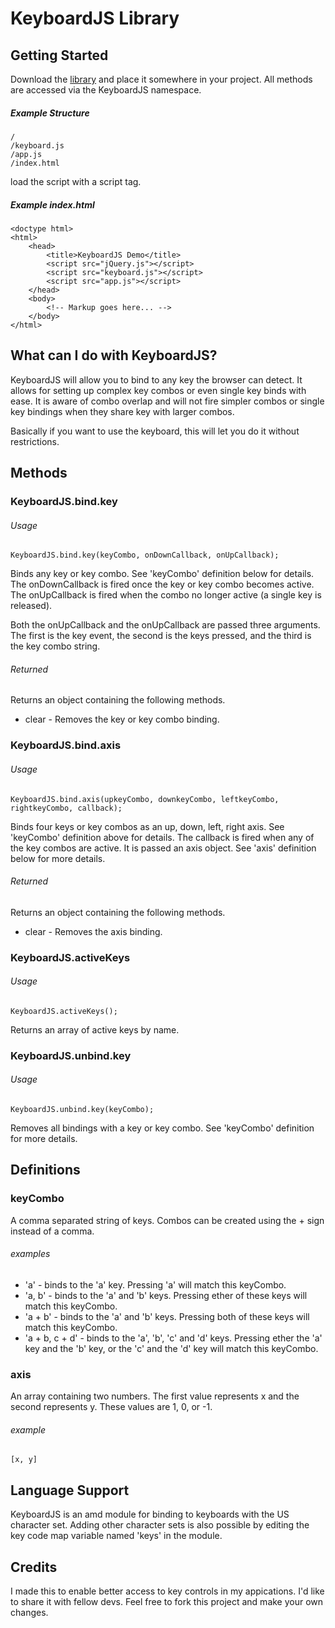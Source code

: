 KeyboardJS Library
==================

Getting Started
---------------
Download the [library](https://github.com/RobertWHurst/KeyboardJS/zipball/master) and
place it somewhere in your project. All methods are accessed via the KeyboardJS namespace.

##### Example Structure

    /
    /keyboard.js
    /app.js
    /index.html

load the script with a script tag.

##### Example index.html

    <doctype html>
    <html>
        <head>
            <title>KeyboardJS Demo</title>
            <script src="jQuery.js"></script>
            <script src="keyboard.js"></script>
            <script src="app.js"></script>
        </head>
        <body>
            <!-- Markup goes here... -->
        </body>
    </html>

What can I do with KeyboardJS?
------------------------------
KeyboardJS will allow you to bind to any key the browser can detect. It allows for
setting up complex key combos or even single key binds with ease. It is aware of combo
overlap and will not fire simpler combos or single key bindings when they share key with
larger combos.

Basically if you want to use the keyboard, this will let you do it without restrictions.

Methods
-------

### KeyboardJS.bind.key

###### Usage

    KeyboardJS.bind.key(keyCombo, onDownCallback, onUpCallback);

Binds any key or key combo. See 'keyCombo' definition below
for details. The onDownCallback is fired once the key or key combo becomes active. The
onUpCallback is fired when the combo no longer active (a single key is released).

Both the onUpCallback and the onUpCallback are passed three arguments. The first is the
key event, the second is the keys pressed, and the third is the key combo string.

###### Returned
Returns an object containing the following methods.

* clear - Removes the key or key combo binding.

### KeyboardJS.bind.axis

###### Usage

    KeyboardJS.bind.axis(upkeyCombo, downkeyCombo, leftkeyCombo, rightkeyCombo, callback);

Binds four keys or key combos as an up, down, left, right 
axis. See 'keyCombo' definition above for details. The callback is fired when any of the key
combos are active. It is passed an axis object. See 'axis' definition below for more details.

###### Returned
Returns an object containing the following methods.

* clear - Removes the axis binding.

### KeyboardJS.activeKeys

###### Usage

    KeyboardJS.activeKeys();

Returns an array of active keys by name.

### KeyboardJS.unbind.key

###### Usage

    KeyboardJS.unbind.key(keyCombo);

Removes all bindings with a key or key combo. See 'keyCombo' definition for more details.

Definitions
-----------

### keyCombo

A comma separated string of keys. Combos can be created using the + sign instead of a comma.

###### examples

* 'a' - binds to the 'a' key. Pressing 'a' will match this keyCombo.
* 'a, b' - binds to the 'a' and 'b' keys. Pressing ether of these keys will match this keyCombo.
* 'a + b' - binds to the 'a' and 'b' keys. Pressing both of these keys will match this keyCombo.
* 'a + b, c + d' - binds to the 'a', 'b', 'c' and 'd' keys. Pressing ether the 'a' key and the 'b' key,
or the 'c' and the 'd' key will match this keyCombo.

### axis

An array containing two numbers. The first value represents x and the second represents y. These values
are 1, 0, or -1.

###### example

    [x, y]

Language Support
----------------
KeyboardJS is an amd module for binding to keyboards with the US character set.
Adding other character sets is also possible by editing the key code map variable
named 'keys' in the module.

Credits
-------
I made this to enable better access to key controls in my appications. I'd like to share
it with fellow devs. Feel free to fork this project and make your own changes.
